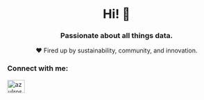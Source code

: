 <h1 align="center">Hi! 🐡</h1>

<h3 align="center">Passionate about all things data.</h4>

<p align="center">
❤️ Fired up by sustainability, community, and innovation. <br>
</p>

<h3 align="left">Connect with me:</h3>
<p align="left">
<a href="https://linkedin.com/in/azulrosales" target="blank"><img align="center" src="https://raw.githubusercontent.com/rahuldkjain/github-profile-readme-generator/master/src/images/icons/Social/linked-in-alt.svg" alt="azulrosales" height="30" width="40" /></a>

